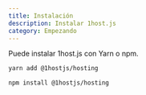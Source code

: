 ```yaml
---
title: Instalación
description: Instalar 1host.js
category: Empezando
---
```


Puede instalar 1host.js con Yarn o npm.

<d-code-group>
  <d-code-block label="Yarn" active></d-code-block></d-code-group>

```bash
yarn add @1hostjs/hosting
```

  
  <d-code-block label="npm"></d-code-block>

```bash
npm install @1hostjs/hosting
```

  


